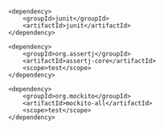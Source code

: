         <dependency>
            <groupId>junit</groupId>
            <artifactId>junit</artifactId>
        </dependency>

        <dependency>
            <groupId>org.assertj</groupId>
            <artifactId>assertj-core</artifactId>
            <scope>test</scope>
        </dependency>

        <dependency>
            <groupId>org.mockito</groupId>
            <artifactId>mockito-all</artifactId>
            <scope>test</scope>
        </dependency>
